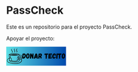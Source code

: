 # PassCheck

Este es un repositorio para el proyecto PassCheck.

Apoyar el proyecto:

[![Texto alternativo](tecito.png)](https://tecito.app/lucasalexis)


